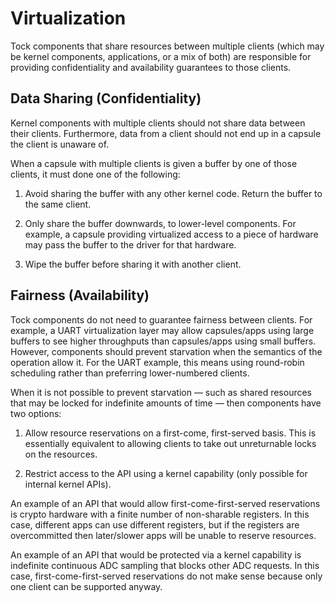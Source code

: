 Virtualization
==============

Tock components that share resources between multiple clients (which may be
kernel components, applications, or a mix of both) are responsible for providing
confidentiality and availability guarantees to those clients.

## Data Sharing (Confidentiality)

Kernel components with multiple clients should not share data between their
clients. Furthermore, data from a client should not end up in a capsule the
client is unaware of.

When a capsule with multiple clients is given a buffer by one of those clients,
it must done one of the following:

1. Avoid sharing the buffer with any other kernel code. Return the buffer to the
   same client.

1. Only share the buffer downwards, to lower-level components. For example, a
   capsule providing virtualized access to a piece of hardware may pass the
   buffer to the driver for that hardware.

1. Wipe the buffer before sharing it with another client.

## Fairness (Availability)

Tock components do not need to guarantee fairness between clients. For example,
a UART virtualization layer may allow capsules/apps using large buffers to see
higher throughputs than capsules/apps using small buffers. However, components
should prevent starvation when the semantics of the operation allow it. For the
UART example, this means using round-robin scheduling rather than preferring
lower-numbered clients.

When it is not possible to prevent starvation — such as shared resources that
may be locked for indefinite amounts of time — then components have two
options:

1. Allow resource reservations on a first-come, first-served basis. This is
   essentially equivalent to allowing clients to take out unreturnable locks on
   the resources.

1. Restrict access to the API using a kernel capability (only possible for
   internal kernel APIs).

An example of an API that would allow first-come-first-served reservations is
crypto hardware with a finite number of non-sharable registers. In this case,
different apps can use different registers, but if the registers are
overcommitted then later/slower apps will be unable to reserve resources.

An example of an API that would be protected via a kernel capability is
indefinite continuous ADC sampling that blocks other ADC requests. In this case,
first-come-first-served reservations do not make sense because only one client
can be supported anyway.
